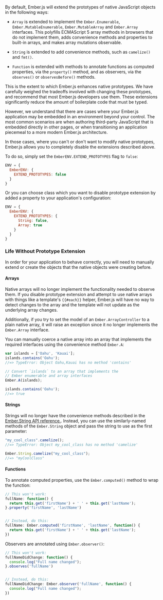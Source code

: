 By default, Ember.js will extend the prototypes of native JavaScript
objects in the following ways:

* `Array` is extended to implement the `Ember.Enumerable`,
  `Ember.MutableEnumerable`, `Ember.MutableArray` and `Ember.Array`
  interfaces. This polyfills ECMAScript 5 array methods in browsers that
  do not implement them, adds convenience methods and properties to
  built-in arrays, and makes array mutations observable.

* `String` is extended to add convenience methods, such as
  `camelize()` and `fmt()`.

* `Function` is extended with methods to annotate functions as
  computed properties, via the `property()` method, and as observers,
  via the `observes()` or `observesBefore()` methods.

This is the extent to which Ember.js enhances native prototypes. We have
carefully weighed the tradeoffs involved with changing these prototypes,
and recommend that most Ember.js developers use them. These extensions
significantly reduce the amount of boilerplate code that must be typed.

However, we understand that there are cases where your Ember.js
application may be embedded in an environment beyond your control. The
most common scenarios are when authoring third-party JavaScript that is
embedded directly in other pages, or when transitioning an application
piecemeal to a more modern Ember.js architecture.

In those cases, where you can't or don't want to modify native
prototypes, Ember.js allows you to completely disable the extensions
described above.

To do so, simply set the `EmberENV.EXTEND_PROTOTYPES` flag to `false`:

```javascript {data-filename=config/environment.js}
ENV = {
  EmberENV: {
    EXTEND_PROTOTYPES: false
  }
}
```

Or you can choose class which you want to disable prototype extension
by added a property to your application's configuration:

```javascript {data-filename=config/environment.js}
ENV = {
  EmberENV: {
    EXTEND_PROTOTYPES: {
      String: false,
      Array: true
    }
  }
}
```

### Life Without Prototype Extension

In order for your application to behave correctly, you will need to
manually extend or create the objects that the native objects were
creating before.

#### Arrays

Native arrays will no longer implement the functionality needed to
observe them. If you disable prototype extension and attempt to use
native arrays with things like a template's `{{#each}}` helper, Ember.js
will have no way to detect changes to the array and the template will
not update as the underlying array changes.

Additionally, if you try to set the model of an
`Ember.ArrayController` to a plain native array, it will raise an
exception since it no longer implements the `Ember.Array` interface.

You can manually coerce a native array into an array that implements the
required interfaces using the convenience method `Ember.A`:

```javascript
var islands = ['Oahu', 'Kauai'];
islands.contains('Oahu');
//=> TypeError: Object Oahu,Kauai has no method 'contains'

// Convert `islands` to an array that implements the
// Ember enumerable and array interfaces
Ember.A(islands);

islands.contains('Oahu');
//=> true
```

#### Strings

Strings will no longer have the convenience methods described in the
[Ember.String API reference.](http://emberjs.com/api/classes/Ember.String.html). Instead,
you can use the similarly-named methods of the `Ember.String` object and
pass the string to use as the first parameter:

```javascript
"my_cool_class".camelize();
//=> TypeError: Object my_cool_class has no method 'camelize'

Ember.String.camelize("my_cool_class");
//=> "myCoolClass"
```

#### Functions

To annotate computed properties, use the `Ember.computed()` method to
wrap the function:

```javascript
// This won't work:
fullName: function() {
  return this.get('firstName') + ' ' + this.get('lastName');
}.property('firstName', 'lastName')


// Instead, do this:
fullName: Ember.computed('firstName', 'lastName', function() {
  return this.get('firstName') + ' ' + this.get('lastName');
})
```

Observers are annotated using `Ember.observer()`:

```javascript
// This won't work:
fullNameDidChange: function() {
  console.log("Full name changed");
}.observes('fullName')


// Instead, do this:
fullNameDidChange: Ember.observer('fullName', function() {
  console.log("Full name changed");
})
```

